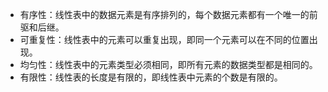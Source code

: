 - 有序性：线性表中的数据元素是有序排列的，每个数据元素都有一个唯一的前驱和后继。
- 可重复性：线性表中的元素可以重复出现，即同一个元素可以在不同的位置出现。
- 均匀性：线性表中的元素类型必须相同，即所有元素的数据类型都是相同的。
- 有限性：线性表的长度是有限的，即线性表中元素的个数是有限的。